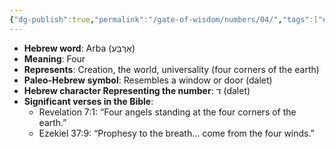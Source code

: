 ```yaml
---
{"dg-publish":true,"permalink":"/gate-of-wisdom/numbers/04/","tags":["#GateWisdom","Numbers"]}
---
```


- **Hebrew word**: Arba (אַרְבַּע)
- **Meaning**: Four
- **Represents**: Creation, the world, universality (four corners of the earth)
- **Paleo-Hebrew symbol**: Resembles a window or door (dalet)
- **Hebrew character Representing the number**: ד (dalet)
- **Significant verses in the Bible**:
  - Revelation 7:1: “Four angels standing at the four corners of the earth.”
  - Ezekiel 37:9: “Prophesy to the breath… come from the four winds.”

